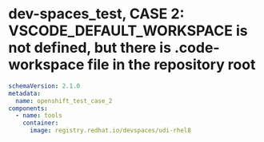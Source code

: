 # dev-spaces_test, CASE 2: VSCODE_DEFAULT_WORKSPACE is not defined, but there is .code-workspace file in the repository root
```yaml
schemaVersion: 2.1.0
metadata:
  name: openshift_test_case_2
components:
  - name: tools
    container:
      image: registry.redhat.io/devspaces/udi-rhel8
```
